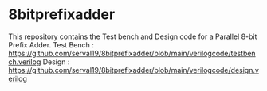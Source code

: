 # 8bitprefixadder
This repository contains the Test bench and Design code for a Parallel 8-bit Prefix Adder.
Test Bench : 
  https://github.com/serval19/8bitprefixadder/blob/main/verilogcode/testbench.verilog
Design : 
  https://github.com/serval19/8bitprefixadder/blob/main/verilogcode/design.verilog

